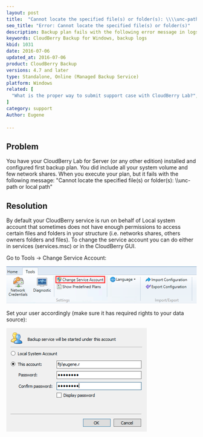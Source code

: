 ```yaml
---
layout: post
title:  "Cannot locate the specified file(s) or folder(s): \\\\unc-path or local path"
seo_title: "Error: Cannot locate the specified file(s) or folder(s)"
description: Backup plan fails with the following error message in logs and notifications.
keywords: CloudBerry Backup for Windows, backup logs
kbid: 1031
date: 2016-07-06
updated_at: 2016-07-06
product: CloudBerry Backup
versions: 4.7 and later
type: Standalone, Online (Managed Backup Service)
platform: Windows
related: [
  "What is the proper way to submit support case with CloudBerry Lab?",
]
category: support
Author: Eugene

---
```

## Problem

You have your CloudBerry Lab for Server (or any other edition) installed and configured first backup plan. You did include all your system volume and few network shares. When you execute your plan, but it fails with the following message: "Cannot locate the specified file(s) or folder(s): \\\\unc-path or local path"

## Resolution

By default your CloudBerry service is run on behalf of Local system account that sometimes does not have enough permissions to access certain files and folders in your structure (i.e. networks shares, others owners folders and files). To change the service account you can do either in services (services.msc) or in the CloudBerry GUI.

Go to Tools &rarr; Change Service Account:

![Change Service Account for CloudBerry Lab Backup for Windows](/images/change_service_account_cbl_backup.png)

Set your user accordingly (make sure it has required rights to your data source):

![Set Service Account for CloudBerry Lab for Backup fow Windows](/images/set_service_account_for_cbl_backup.png)
